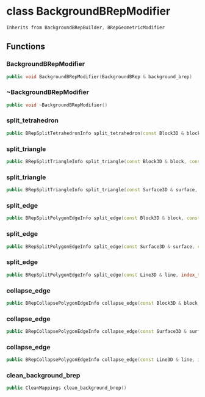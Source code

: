 # class BackgroundBRepModifier


```cpp
Inherits from BackgroundBRepBuilder, BRepGeometricModifier
```



## Functions

### BackgroundBRepModifier

```cpp
public void BackgroundBRepModifier(BackgroundBRep & background_brep)
```


### ~BackgroundBRepModifier

```cpp
public void ~BackgroundBRepModifier()
```


### split_tetrahedron

```cpp
public BRepSplitTetrahedronInfo split_tetrahedron(const Block3D & block, index_t tetrahedron, const Point3D & point)
```


### split_triangle

```cpp
public BRepSplitTriangleInfo split_triangle(const Block3D & block, const PolyhedronFacet & facet, const Point3D & point)
```


### split_triangle

```cpp
public BRepSplitTriangleInfo split_triangle(const Surface3D & surface, index_t triangle, const Point3D & point)
```


### split_edge

```cpp
public BRepSplitPolygonEdgeInfo split_edge(const Block3D & block, const PolyhedronFacetEdge & edge, const Point3D & point)
```


### split_edge

```cpp
public BRepSplitPolygonEdgeInfo split_edge(const Surface3D & surface, const PolygonEdge & edge, const Point3D & point)
```


### split_edge

```cpp
public BRepSplitPolygonEdgeInfo split_edge(const Line3D & line, index_t edge, const Point3D & point)
```


### collapse_edge

```cpp
public BRepCollapsePolygonEdgeInfo collapse_edge(const Block3D & block, const PolyhedronFacetEdge & edge, const Point3D & point)
```


### collapse_edge

```cpp
public BRepCollapsePolygonEdgeInfo collapse_edge(const Surface3D & surface, const PolygonEdge & edge, const Point3D & point)
```


### collapse_edge

```cpp
public BRepCollapsePolygonEdgeInfo collapse_edge(const Line3D & line, index_t edge, const Point3D & point)
```


### clean_background_brep

```cpp
public CleanMappings clean_background_brep()
```




